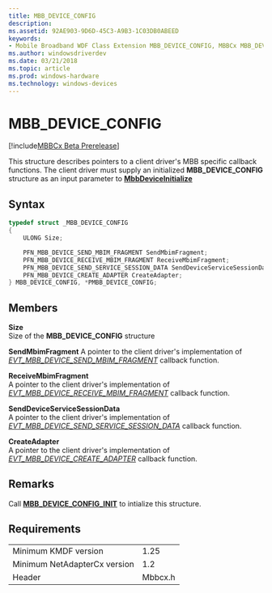 ```yaml
---
title: MBB_DEVICE_CONFIG
description: 
ms.assetid: 92AE903-9D6D-45C3-A9B3-1C03DB0ABEED
keywords:
- Mobile Broadband WDF Class Extension MBB_DEVICE_CONFIG, MBBCx MBB_DEVICE_CONFIG
ms.author: windowsdriverdev
ms.date: 03/21/2018
ms.topic: article
ms.prod: windows-hardware
ms.technology: windows-devices
---
```


# MBB_DEVICE_CONFIG

[!include[MBBCx Beta Prerelease](../mbbcx-beta-prerelease.md)]

This structure describes pointers to a client driver's MBB specific callback functions. The client driver must supply an initialized **MBB_DEVICE_CONFIG** structure as an input parameter to [**MbbDeviceInitialize**](mbbdeviceinitialize.md)

## Syntax

```C++
typedef struct _MBB_DEVICE_CONFIG
{
    ULONG Size;

    PFN_MBB_DEVICE_SEND_MBIM_FRAGMENT SendMbimFragment;
    PFN_MBB_DEVICE_RECEIVE_MBIM_FRAGMENT ReceiveMbimFragment;
    PFN_MBB_DEVICE_SEND_SERVICE_SESSION_DATA SendDeviceServiceSessionData;
    PFN_MBB_DEVICE_CREATE_ADAPTER CreateAdapter;
} MBB_DEVICE_CONFIG, *PMBB_DEVICE_CONFIG;
```

## Members

**Size**  
Size of the **MBB_DEVICE_CONFIG** structure

**SendMbimFragment**
A pointer to the client driver's implementation of [*EVT_MBB_DEVICE_SEND_MBIM_FRAGMENT*](evt-mbb-device-send-mbim-framgment.md) callback function.

**ReceiveMbimFragment**  
A pointer to the client driver's implementation of [*EVT_MBB_DEVICE_RECEIVE_MBIM_FRAGMENT*](evt-mbb-device-receive-mbim-framgment.md) callback function.

**SendDeviceServiceSessionData**  
A pointer to the client driver's implementation of [*EVT_MBB_DEVICE_SEND_SERVICE_SESSION_DATA*](evt-mbb-device-send-service-session-data.md) callback function.

**CreateAdapter**  
A pointer to the client driver's implementation of [*EVT_MBB_DEVICE_CREATE_ADAPTER*](evt-mbb-device-create-adapter.md) callback function.

## Remarks

Call [**MBB_DEVICE_CONFIG_INIT**](mbb-device-config-init.md) to intialize this structure.

## Requirements

|     |     |
| --- | --- |
| Minimum KMDF version | 1.25 |
| Minimum NetAdapterCx version | 1.2 |
| Header | Mbbcx.h |